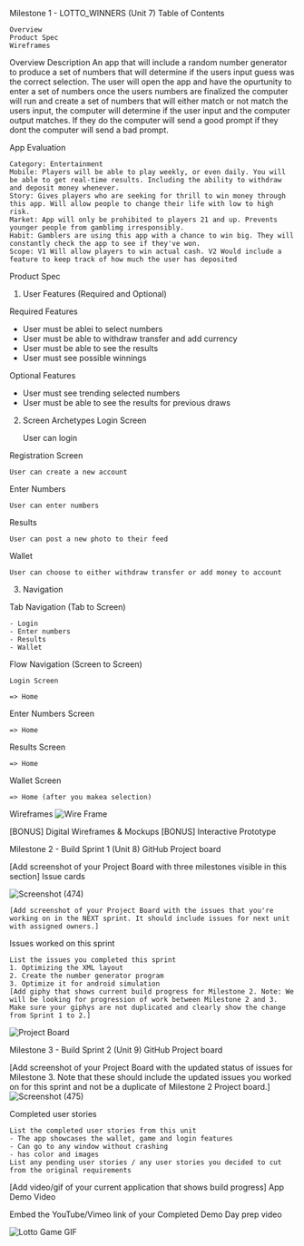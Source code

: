 Milestone 1 - LOTTO_WINNERS (Unit 7)
Table of Contents

    Overview
    Product Spec
    Wireframes

Overview
Description
An app that will include a random number generator to produce a set of numbers that will determine if the users input guess was the correct selection. The user will open the app and have the opurtunity to enter a set of numbers once the users numbers are finalized the computer will run and create a set of numbers that will either match or not match the users input, the computer will determine if the user input and the computer output matches. If they do the computer will send a good prompt if they dont the computer will send a bad prompt.

App Evaluation

    Category: Entertainment
    Mobile: Players will be able to play weekly, or even daily. You will be able to get real-time results. Including the ability to withdraw and deposit money whenever.
    Story: Gives players who are seeking for thrill to win money through this app. Will allow people to change their life with low to high risk.
    Market: App will only be prohibited to players 21 and up. Prevents younger people from gamblimg irresponsibly.
    Habit: Gamblers are using this app with a chance to win big. They will constantly check the app to see if they've won.
    Scope: V1 Will allow players to win actual cash. V2 Would include a feature to keep track of how much the user has deposited

Product Spec
1. User Features (Required and Optional)

Required Features
- User must be ablei to select numbers
- User must be able to withdraw transfer and add currency
- User must be able to see the results
- User must see possible winnings

Optional Features
- User must see trending selected numbers
- User must be able to see the results for previous draws

2. Screen Archetypes
Login Screen

    User can login

Registration Screen

    User can create a new account

Enter Numbers

    User can enter numbers

Results

    User can post a new photo to their feed

Wallet

    User can choose to either withdraw transfer or add money to account

3. Navigation

Tab Navigation (Tab to Screen)

    - Login
    - Enter numbers
    - Results
    - Wallet

Flow Navigation (Screen to Screen)

    Login Screen

    => Home

Enter Numbers Screen

    => Home

Results Screen

    => Home

Wallet Screen

    => Home (after you makea selection)
 



Wireframes
![Wire Frame](https://github.com/user-attachments/assets/0349393e-6e89-4e51-a92c-766c7fae6a78)




[BONUS] Digital Wireframes & Mockups
[BONUS] Interactive Prototype

Milestone 2 - Build Sprint 1 (Unit 8)
GitHub Project board

[Add screenshot of your Project Board with three milestones visible in this section]
Issue cards


![Screenshot (474)](https://github.com/user-attachments/assets/8e45e93d-902c-4e4c-a382-1370e0a80570)


    [Add screenshot of your Project Board with the issues that you're working on in the NEXT sprint. It should include issues for next unit with assigned owners.]

Issues worked on this sprint

    List the issues you completed this sprint
    1. Optimizing the XML layout
    2. Create the number generator program
    3. Optimize it for android simulation
    [Add giphy that shows current build progress for Milestone 2. Note: We will be looking for progression of work between Milestone 2 and 3. Make sure your giphys are not duplicated and clearly show the change from Sprint 1 to 2.]
![Project Board](https://github.com/user-attachments/assets/2617940e-f622-4251-8269-f128f983ba46)


Milestone 3 - Build Sprint 2 (Unit 9)
GitHub Project board

[Add screenshot of your Project Board with the updated status of issues for Milestone 3. Note that these should include the updated issues you worked on for this sprint and not be a duplicate of Milestone 2 Project board.]
![Screenshot (475)](https://github.com/user-attachments/assets/10ec0100-c5f0-4a4a-bc74-1edeeac40aef)

Completed user stories

    List the completed user stories from this unit
    - The app showcases the wallet, game and login features
    - Can go to any window without crashing
    - has color and images 
    List any pending user stories / any user stories you decided to cut from the original requirements

[Add video/gif of your current application that shows build progress]
App Demo Video

  Embed the YouTube/Vimeo link of your Completed Demo Day prep video

![Lotto Game GIF](https://github.com/user-attachments/assets/f11017a4-cf2f-4e48-91ae-33333aef7020)

  

